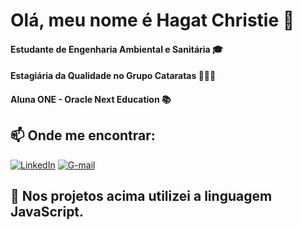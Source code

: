 # Olá, meu nome é Hagat Christie 👋
#### Estudante de Engenharia Ambiental e Sanitária 🎓
#### Estagiária da Qualidade no Grupo Cataratas 👨🏻‍💻
#### Aluna ONE - Oracle Next Education 📚

## 📫 Onde me encontrar:
[![LinkedIn](https://img.shields.io/badge/LinkedIn-0077B5?style=for-the-badge&logo=linkedin&logoColor=white)](https://www.linkedin.com/in/hagatchristiepereira)
[![G-mail](https://img.shields.io/badge/Gmail-D14836?style=for-the-badge&logo=gmail&logoColor=white)](https://mail:hagatchristie.business@gmail.com)


## 🤖 Nos projetos acima utilizei a linguagem JavaScript.
